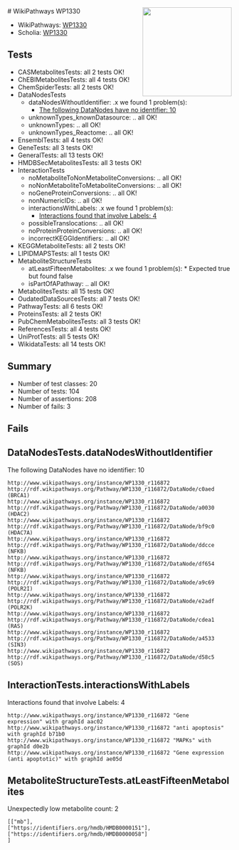 <img style="float: right; width: 200px" src="https://upload.wikimedia.org/wikipedia/commons/thumb/8/83/Wplogo_with_text_500.png/640px-Wplogo_with_text_500.png" />
# WikiPathways WP1330

* WikiPathways: [WP1330](https://new.wikipathways.org/pathways/WP1330)
* Scholia: [WP1330](https://scholia.toolforge.org/wikipathways/WP1330)
## Tests
* CASMetabolitesTests: all 2 tests OK!
* ChEBIMetabolitesTests: all 4 tests OK!
* ChemSpiderTests: all 2 tests OK!
* DataNodesTests
    * dataNodesWithoutIdentifier: .x we found 1 problem(s):
        * [The following DataNodes have no identifier: 10](#8792c490)
    * unknownTypes_knownDatasource: .. all OK!
    * unknownTypes: .. all OK!
    * unknownTypes_Reactome: .. all OK!
* EnsemblTests: all 4 tests OK!
* GeneTests: all 3 tests OK!
* GeneralTests: all 13 tests OK!
* HMDBSecMetabolitesTests: all 3 tests OK!
* InteractionTests
    * noMetaboliteToNonMetaboliteConversions: .. all OK!
    * noNonMetaboliteToMetaboliteConversions: .. all OK!
    * noGeneProteinConversions: .. all OK!
    * nonNumericIDs: .. all OK!
    * interactionsWithLabels: .x we found 1 problem(s):
        * [Interactions found that involve Labels: 4](#630d267b)
    * possibleTranslocations: .. all OK!
    * noProteinProteinConversions: .. all OK!
    * incorrectKEGGIdentifiers: .. all OK!
* KEGGMetaboliteTests: all 2 tests OK!
* LIPIDMAPSTests: all 1 tests OK!
* MetaboliteStructureTests
    * atLeastFifteenMetabolites: .x we found 1 problem(s):
            * Expected true but found false
    * isPartOfAPathway: .. all OK!
* MetabolitesTests: all 15 tests OK!
* OudatedDataSourcesTests: all 7 tests OK!
* PathwayTests: all 6 tests OK!
* ProteinsTests: all 2 tests OK!
* PubChemMetabolitesTests: all 3 tests OK!
* ReferencesTests: all 4 tests OK!
* UniProtTests: all 5 tests OK!
* WikidataTests: all 14 tests OK!


## Summary

* Number of test classes: 20
* Number of tests: 104
* Number of assertions: 208
* Number of fails: 3

## Fails

<a name="8792c490" />

## DataNodesTests.dataNodesWithoutIdentifier

The following DataNodes have no identifier: 10
```
http://www.wikipathways.org/instance/WP1330_r116872 http://rdf.wikipathways.org/Pathway/WP1330_r116872/DataNode/c0aed (BRCA1)
http://www.wikipathways.org/instance/WP1330_r116872 http://rdf.wikipathways.org/Pathway/WP1330_r116872/DataNode/a0030 (HDAC2)
http://www.wikipathways.org/instance/WP1330_r116872 http://rdf.wikipathways.org/Pathway/WP1330_r116872/DataNode/bf9c0 (HDAC7A)
http://www.wikipathways.org/instance/WP1330_r116872 http://rdf.wikipathways.org/Pathway/WP1330_r116872/DataNode/ddcce (NFKB)
http://www.wikipathways.org/instance/WP1330_r116872 http://rdf.wikipathways.org/Pathway/WP1330_r116872/DataNode/df654 (NFKB)
http://www.wikipathways.org/instance/WP1330_r116872 http://rdf.wikipathways.org/Pathway/WP1330_r116872/DataNode/a9c69 (POLR2I)
http://www.wikipathways.org/instance/WP1330_r116872 http://rdf.wikipathways.org/Pathway/WP1330_r116872/DataNode/e2adf (POLR2K)
http://www.wikipathways.org/instance/WP1330_r116872 http://rdf.wikipathways.org/Pathway/WP1330_r116872/DataNode/cdea1 (RAS)
http://www.wikipathways.org/instance/WP1330_r116872 http://rdf.wikipathways.org/Pathway/WP1330_r116872/DataNode/a4533 (SIN3)
http://www.wikipathways.org/instance/WP1330_r116872 http://rdf.wikipathways.org/Pathway/WP1330_r116872/DataNode/d58c5 (SOS)
```

<a name="630d267b" />

## InteractionTests.interactionsWithLabels

Interactions found that involve Labels: 4
```
http://www.wikipathways.org/instance/WP1330_r116872 "Gene 
expression" with graphId aac02
http://www.wikipathways.org/instance/WP1330_r116872 "anti apoptosis" with graphId b71b0
http://www.wikipathways.org/instance/WP1330_r116872 "MAPKs" with graphId d0e2b
http://www.wikipathways.org/instance/WP1330_r116872 "Gene expression
(anti apoptotic)" with graphId ae05d
```

<a name="6d42911d" />

## MetaboliteStructureTests.atLeastFifteenMetabolites

Unexpectedly low metabolite count: 2

```
[["mb"],
["https://identifiers.org/hmdb/HMDB0000151"],
["https://identifiers.org/hmdb/HMDB0000058"]
]
```

